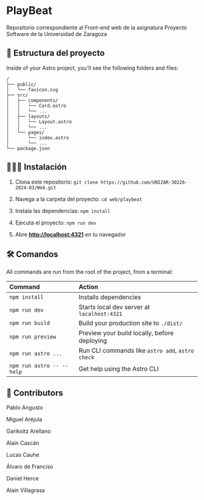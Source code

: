 # PlayBeat
Repositorio correspondiente al Front-end web de la asignatura Proyecto Software de la Universidad de Zaragoza

## 🚀 Estructura del proyecto

Inside of your Astro project, you'll see the following folders and files:

```text
/
├── public/
│   └── favicon.svg
├── src/
│   ├── components/
│   │   └── Card.astro
│   │   └── ...
│   ├── layouts/
│   │   └── Layout.astro
│   │   └── ...
│   └── pages/
│       └── index.astro
│       └── ...
└── package.json
```

## 👨🏼‍💻 Instalación

1. Clona este repositorio:
   `git clone https://github.com/UNIZAR-30226-2024-03/Web.git`

2. Navega a la carpeta del proyecto:
   `cd web/playbeat`

3. Instala las dependencias:
   `npm install`

4. Ejecuta el proyecto:
   `npm run dev`
5. Abre [**http://localhost:4321**](http://localhost:4321/) en tu navegador 

## 🛠️ Comandos

All commands are run from the root of the project, from a terminal:

| Command                   | Action                                           |
| :------------------------ | :----------------------------------------------- |
| `npm install`             | Installs dependencies                            |
| `npm run dev`             | Starts local dev server at `localhost:4321`      |
| `npm run build`           | Build your production site to `./dist/`          |
| `npm run preview`         | Preview your build locally, before deploying     |
| `npm run astro ...`       | Run CLI commands like `astro add`, `astro check` |
| `npm run astro -- --help` | Get help using the Astro CLI                     |

## 👥 Contributors 
Pablo Angusto 

Miguel Aréjula 

Garikoitz Arellano

Alain Cascán

Lucas Cauhe

Álvaro de Franciso

Daniel Herce

Alain Villagrasa


